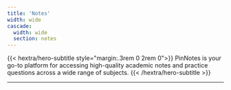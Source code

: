 ```yaml
---
title: 'Notes'
width: wide
cascade:
  width: wide
  section: notes
---
```


{{< hextra/hero-subtitle style="margin:.3rem 0 2rem 0">}}
PinNotes is your go-to platform for accessing high-quality academic notes and practice questions across a wide range of subjects.
{{< /hextra/hero-subtitle >}}

---